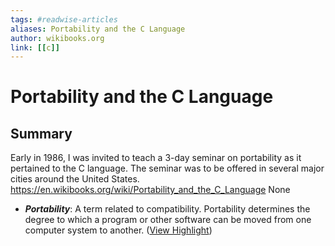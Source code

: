 ```yaml
---
tags: #readwise-articles
aliases: Portability and the C Language
author: wikibooks.org
link: [[c]]
---
```

# Portability and the C Language

## Summary
Early in 1986, I was invited to teach a 3-day seminar on portability as it pertained to the C language. The seminar was to be offered in several major cities around the United States.
https://en.wikibooks.org/wiki/Portability_and_the_C_Language
None

- ***Portability***: A term related to compatibility. Portability determines the degree to which a program or other software can be moved from one computer system to another. ([View Highlight](https://read.readwise.io/read/01hbmrhdmt4ns8gb1drykh2cat))

